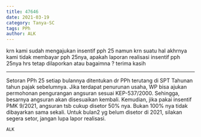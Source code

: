 ```yaml
---
title: 47646
date: 2021-03-19
category: Tanya-SC
tags: PPh
author: ALK
---
```


krn kami sudah mengajukan insentif pph 25 namun krn suatu hal akhrnya kami tidak membayar pph 25nya, apakah laporan realisasi insentif pph 25nya hrs tetap dilaporkan atau bagaimna ? terima kasih

---

Setoran PPh 25 setiap bulannya ditentukan dr PPh terutang di SPT Tahunan tahun pajak sebelumnya. Jika terdapat penurunan usaha, WP bisa ajukan permohonan pengurangan angsuran sesuai KEP-537/2000. Sehingga, besarnya angsuran akan disesuaikan kembali. Kemudian, jika pakai insentif PMK 9/2021, angsuran tsb cukup disetor 50% nya. Bukan 100% nya tidak dibayarkan sama sekali. Untuk bulan2 yg belum disetor di 2021, silakan segera setor, jangan lupa lapor realisasi.

`ALK`
